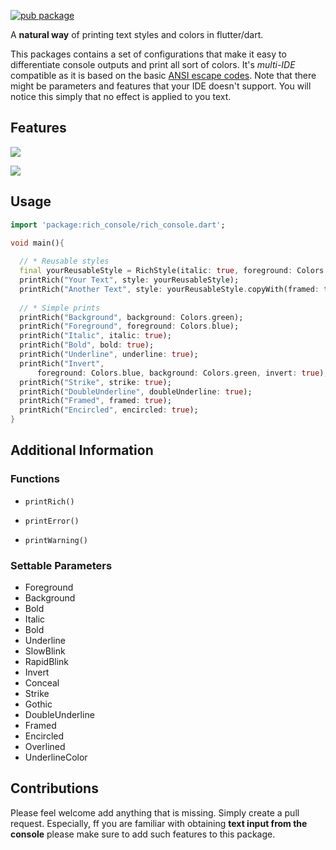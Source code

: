 [![pub package](https://img.shields.io/pub/v/rich_console.svg)](https://pub.dev/packages/rich_console)

A **natural way** of printing text styles and colors in flutter/dart.

This packages contains a set of configurations that make it easy to differentiate console outputs
and print all sort of colors. It's *multi-IDE* compatible as it is based on the
basic [ANSI escape codes](https://en.wikipedia.org/wiki/ANSI_escape_code). Note that there might
be parameters and features that your IDE doesn't support. You will notice this simply that no effect
is applied to you text.

## Features

![](https://i.imgur.com/17SaE6T.jpg)

![](https://i.imgur.com/Whe5gbj.jpg)

## Usage

```dart
import 'package:rich_console/rich_console.dart';

void main(){
  
  // * Reusable styles
  final yourReusableStyle = RichStyle(italic: true, foreground: Colors.pinkAccent);
  printRich("Your Text", style: yourReusableStyle);
  printRich("Another Text", style: yourReusableStyle.copyWith(framed: true));
  
  // * Simple prints
  printRich("Background", background: Colors.green);
  printRich("Foreground", foreground: Colors.blue);
  printRich("Italic", italic: true);
  printRich("Bold", bold: true);
  printRich("Underline", underline: true);
  printRich("Invert",
      foreground: Colors.blue, background: Colors.green, invert: true);
  printRich("Strike", strike: true);
  printRich("DoubleUnderline", doubleUnderline: true);
  printRich("Framed", framed: true);
  printRich("Encircled", encircled: true);
}
```


## Additional Information

### Functions

* `printRich()`

* `printError()`

* `printWarning()`


### Settable Parameters

* Foreground
* Background
* Bold
* Italic
* Bold
* Underline
* SlowBlink
* RapidBlink
* Invert
* Conceal
* Strike
* Gothic
* DoubleUnderline
* Framed
* Encircled
* Overlined
* UnderlineColor


## Contributions

Please feel welcome add anything that is missing. Simply create a pull request. 
Especially, ff you are familiar with obtaining **text input from the console** please
make sure to add such features to this package.


